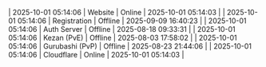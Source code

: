 | 2025-10-01 05:14:06 | Website | Online | 2025-10-01 05:14:03 |
| 2025-10-01 05:14:06 | Registration | Offline | 2025-09-09 16:40:23 |
| 2025-10-01 05:14:06 | Auth Server | Offline | 2025-08-18 09:33:31 |
| 2025-10-01 05:14:06 | Kezan (PvE) | Offline | 2025-08-03 17:58:02 |
| 2025-10-01 05:14:06 | Gurubashi (PvP) | Offline | 2025-08-23 21:44:06 |
| 2025-10-01 05:14:06 | Cloudflare | Online | 2025-10-01 05:14:03 |
